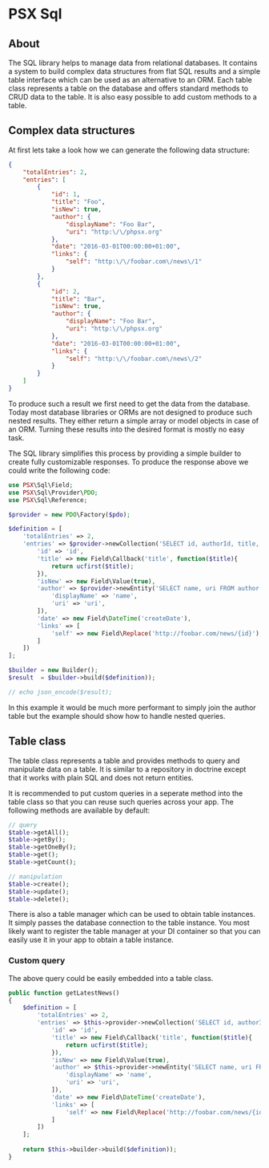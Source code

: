 PSX Sql
===

## About

The SQL library helps to manage data from relational databases. It contains a
system to build complex data structures from flat SQL results and a simple
table interface which can be used as an alternative to an ORM. Each table class
represents a table on the database and offers standard methods to CRUD data to
the table. It is also easy possible to add custom methods to a table.

## Complex data structures

At first lets take a look how we can generate the following data structure:

```json
{
    "totalEntries": 2,
    "entries": [
        {
            "id": 1,
            "title": "Foo",
            "isNew": true,
            "author": {
                "displayName": "Foo Bar",
                "uri": "http:\/\/phpsx.org"
            },
            "date": "2016-03-01T00:00:00+01:00",
            "links": {
                "self": "http:\/\/foobar.com\/news\/1"
            }
        },
        {
            "id": 2,
            "title": "Bar",
            "isNew": true,
            "author": {
                "displayName": "Foo Bar",
                "uri": "http:\/\/phpsx.org"
            },
            "date": "2016-03-01T00:00:00+01:00",
            "links": {
                "self": "http:\/\/foobar.com\/news\/2"
            }
        }
    ]
}
```

To produce such a result we first need to get the data from the database. Today
most database libraries or ORMs are not designed to produce such nested results.
They either return a simple array or model objects in case of an ORM. Turning
these results into the desired format is mostly no easy task.

The SQL library simplifies this process by providing a simple builder to create
fully customizable responses. To produce the response above we could write the
following code:

```php
use PSX\Sql\Field;
use PSX\Sql\Provider\PDO;
use PSX\Sql\Reference;

$provider = new PDO\Factory($pdo);

$definition = [
    'totalEntries' => 2,
    'entries' => $provider->newCollection('SELECT id, authorId, title, createDate FROM news ORDER BY createDate DESC', [], [
        'id' => 'id',
        'title' => new Field\Callback('title', function($title){
            return ucfirst($title);
        }),
        'isNew' => new Field\Value(true),
        'author' => $provider->newEntity('SELECT name, uri FROM author WHERE id = :id', ['id' => new Reference('authorId')], [
            'displayName' => 'name',
            'uri' => 'uri',
        ]),
        'date' => new Field\DateTime('createDate'),
        'links' => [
            'self' => new Field\Replace('http://foobar.com/news/{id}'),
        ]
    ])
];

$builder = new Builder();
$result  = $builder->build($definition));

// echo json_encode($result);
```

In this example it would be much more performant to simply join the author table
but the example should show how to handle nested queries.

## Table class

The table class represents a table and provides methods to query and manipulate
data on a table. It is similar to a repository in doctrine except that it works
with plain SQL and does not return entities.

It is recommended to put custom queries in a seperate method into the table
class so that you can reuse such queries across your app. The following methods
are available by default:

```php
// query
$table->getAll();
$table->getBy();
$table->getOneBy();
$table->get();
$table->getCount();

// manipulation
$table->create();
$table->update();
$table->delete();

```

There is also a table manager which can be used to obtain table instances. It
simply passes the database connection to the table instance. You most likely
want to register the table manager at your DI container so that you can easily
use it in your app to obtain a table instance.

### Custom query

The above query could be easily embedded into a table class.

```php
public function getLatestNews()
{
    $definition = [
        'totalEntries' => 2,
        'entries' => $this->provider->newCollection('SELECT id, authorId, title, createDate FROM news ORDER BY createDate DESC', [], [
            'id' => 'id',
            'title' => new Field\Callback('title', function($title){
                return ucfirst($title);
            }),
            'isNew' => new Field\Value(true),
            'author' => $this->provider->newEntity('SELECT name, uri FROM author WHERE id = :id', ['id' => new Reference('authorId')], [
                'displayName' => 'name',
                'uri' => 'uri',
            ]),
            'date' => new Field\DateTime('createDate'),
            'links' => [
                'self' => new Field\Replace('http://foobar.com/news/{id}'),
            ]
        ])
    ];
    
    return $this->builder->build($definition));
}

```
